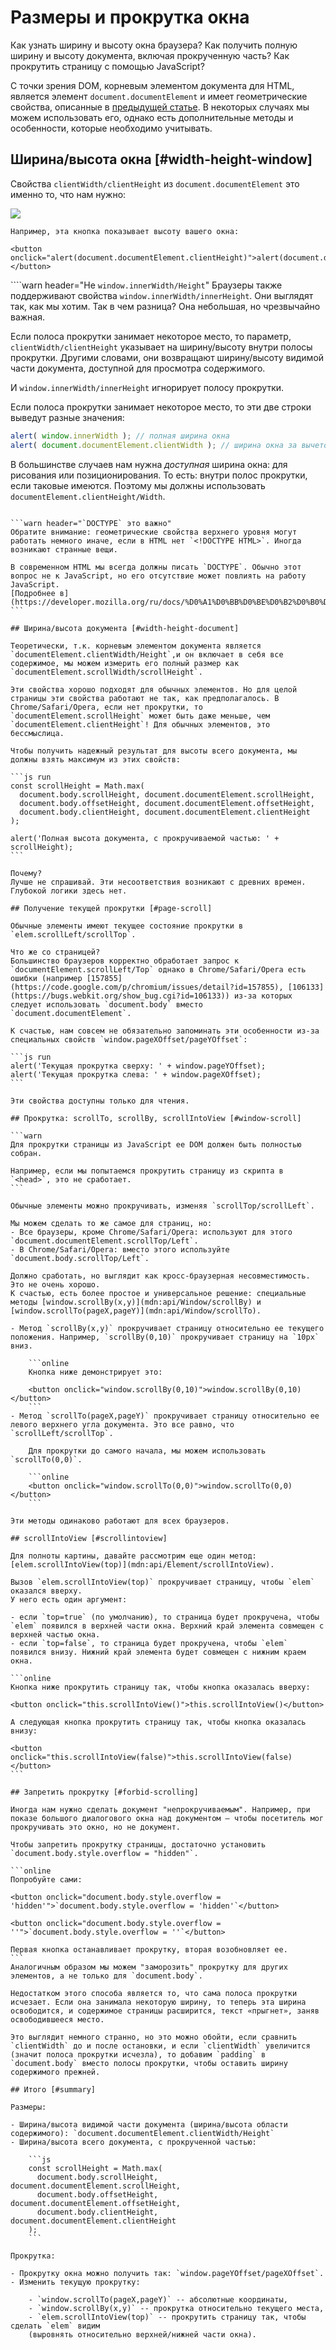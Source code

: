 # Размеры и прокрутка окна

Как узнать ширину и высоту окна браузера? Как получить полную ширину и высоту документа, включая прокрученную часть?
Как прокрутить страницу с помощью JavaScript?

С точки зрения DOM, корневым элементом документа для HTML, является элемент `document.documentElement` и имеет геометрические свойства, описанные в [предыдущей статье](info:size-and-scroll). В некоторых случаях мы можем использовать его, однако есть дополнительные методы и особенности, которые необходимо учитывать.

## Ширина/высота окна [#width-height-window]

Свойства `clientWidth/clientHeight` из `document.documentElement` это именно то, что нам нужно:

![](document-client-width-height.png)

```online
Например, эта кнопка показывает высоту вашего окна:

<button onclick="alert(document.documentElement.clientHeight)">alert(document.documentElement.clientHeight)</button>
```

````warn header="Не `window.innerWidth/Height`"
Браузеры также поддерживают свойства `window.innerWidth/innerHeight`. Они выглядят так, как мы хотим. Так в чем разница?
Она небольшая, но чрезвычайно важная.

Если полоса прокрутки занимает некоторое место, то параметр, `clientWidth/clientHeight` указывает на ширину/высоту внутри полосы прокрутки. Другими словами, они возвращают ширину/высоту видимой части документа, доступной для просмотра содержимого.

И `window.innerWidth/innerHeight` игнорирует полосу прокрутки.

Если полоса прокрутки занимает некоторое место, то эти две строки выведут разные значения:
```js run
alert( window.innerWidth ); // полная ширина окна
alert( document.documentElement.clientWidth ); // ширина окна за вычетом полосы прокрутки
```

В большинстве случаев нам нужна *доступная* ширина окна: для рисования или позиционирования. То есть: внутри полос прокрутки, если таковые имеются. Поэтому мы должны использовать `documentElement.clientHeight/Width`.
````

```warn header="`DOCTYPE` это важно"
Обратите внимание: геометрические свойства верхнего уровня могут работать немного иначе, если в HTML нет `<!DOCTYPE HTML>`. Иногда возникают странные вещи.

В современном HTML мы всегда должны писать `DOCTYPE`. Обычно этот вопрос не к JavaScript, но его отсутствие может повлиять на работу JavaScript.
[Подробнее в](https://developer.mozilla.org/ru/docs/%D0%A1%D0%BB%D0%BE%D0%B2%D0%B0%D1%80%D1%8C/Doctype)
```

## Ширина/высота документа [#width-height-document]

Теоретически, т.к. корневым элементом документа является `documentElement.clientWidth/Height`,и он включает в себя все содержимое, мы можем измерить его полный размер как `documentElement.scrollWidth/scrollHeight`.

Эти свойства хорошо подходят для обычных элементов. Но для целой страницы эти свойства работают не так, как предполагалось. В Chrome/Safari/Opera, если нет прокрутки, то `documentElement.scrollHeight` может быть даже меньше, чем
`documentElement.clientHeight`! Для обычных элементов, это бессмыслица.

Чтобы получить надежный результат для высоты всего документа, мы должны взять максимум из этих свойств:

```js run
const scrollHeight = Math.max(
  document.body.scrollHeight, document.documentElement.scrollHeight,
  document.body.offsetHeight, document.documentElement.offsetHeight,
  document.body.clientHeight, document.documentElement.clientHeight
);

alert('Полная высота документа, с прокручиваемой частью: ' + scrollHeight);
```

Почему?
Лучше не спрашивай. Эти несоответствия возникают с древних времен. Глубокой логики здесь нет.

## Получение текущей прокрутки [#page-scroll]

Обычные элементы имеют текущее состояние прокрутки в `elem.scrollLeft/scrollTop`.

Что же со страницей?
Большинство браузеров корректно обработает запрос к `documentElement.scrollLeft/Top` однако в Chrome/Safari/Opera есть ошибки (например [157855](https://code.google.com/p/chromium/issues/detail?id=157855), [106133](https://bugs.webkit.org/show_bug.cgi?id=106133)) из-за которых следует использовать `document.body` вместо `document.documentElement`.

К счастью, нам совсем не обязательно запоминать эти особенности из-за специальных свойств `window.pageXOffset/pageYOffset`:

```js run
alert('Текущая прокрутка сверху: ' + window.pageYOffset);
alert('Текущая прокрутка слева: ' + window.pageXOffset);
```

Эти свойства доступны только для чтения.

## Прокрутка: scrollTo, scrollBy, scrollIntoView [#window-scroll]

```warn
Для прокрутки страницы из JavaScript ее DOM должен быть полностью собран.

Например, если мы попытаемся прокрутить страницу из скрипта в `<head>`, это не сработает.
```

Обычные элементы можно прокручивать, изменяя `scrollTop/scrollLeft`.

Мы можем сделать то же самое для страниц, но:
- Все браузеры, кроме Chrome/Safari/Opera: используют для этого `document.documentElement.scrollTop/Left`.
- В Chrome/Safari/Opera: вместо этого используйте `document.body.scrollTop/Left`.

Должно сработать, но выглядит как кросс-браузерная несовместимость. Это не очень хорошо.
К счастью, есть более простое и универсальное решение: специальные методы [window.scrollBy(x,y)](mdn:api/Window/scrollBy) и [window.scrollTo(pageX,pageY)](mdn:api/Window/scrollTo).

- Метод `scrollBy(x,y)` прокручивает страницу относительно ее текущего положения. Например, `scrollBy(0,10)` прокручивает страницу на `10px` вниз.

    ```online
    Кнопка ниже демонстрирует это:

    <button onclick="window.scrollBy(0,10)">window.scrollBy(0,10)</button>
    ```
- Метод `scrollTo(pageX,pageY)` прокручивает страницу относительно ее левого верхнего угла документа. Это все равно, что `scrollLeft/scrollTop`.

    Для прокрутки до самого начала, мы можем использовать `scrollTo(0,0)`.

    ```online
    <button onclick="window.scrollTo(0,0)">window.scrollTo(0,0)</button>
    ```

Эти методы одинаково работают для всех браузеров.

## scrollIntoView [#scrollintoview]

Для полноты картины, давайте рассмотрим еще один метод: [elem.scrollIntoView(top)](mdn:api/Element/scrollIntoView).

Вызов `elem.scrollIntoView(top)` прокручивает страницу, чтобы `elem` оказался вверху.
У него есть один аргумент:

- если `top=true` (по умолчанию), то страница будет прокручена, чтобы `elem` появился в верхней части окна. Верхний край элемента совмещен с верхней частью окна.
- если `top=false`, то страница будет прокручена, чтобы `elem` появился внизу. Нижний край элемента будет совмещен с нижним краем окна.

```online
Кнопка ниже прокрутить страницу так, чтобы кнопка оказалась вверху:

<button onclick="this.scrollIntoView()">this.scrollIntoView()</button>

А следующая кнопка прокрутить страницу так, чтобы кнопка оказалась внизу:

<button onclick="this.scrollIntoView(false)">this.scrollIntoView(false)</button>
```

## Запретить прокрутку [#forbid-scrolling]

Иногда нам нужно сделать документ "непрокручиваемым". Например, при показе большого диалогового окна над документом – чтобы посетитель мог прокручивать это окно, но не документ.

Чтобы запретить прокрутку страницы, достаточно установить `document.body.style.overflow = "hidden"`.

```online
Попробуйте сами:

<button onclick="document.body.style.overflow = 'hidden'">`document.body.style.overflow = 'hidden'`</button>

<button onclick="document.body.style.overflow = ''">`document.body.style.overflow = ''`</button>

Первая кнопка останавливает прокрутку, вторая возобновляет ее.
```
Аналогичным образом мы можем "заморозить" прокрутку для других элементов, а не только для `document.body`.

Недостатком этого способа является то, что сама полоса прокрутки исчезает. Если она занимала некоторую ширину, то теперь эта ширина освободится, и содержимое страницы расширится, текст «прыгнет», заняв освободившееся место.

Это выглядит немного странно, но это можно обойти, если сравнить `clientWidth` до и после остановки, и если `clientWidth` увеличится (значит полоса прокрутки исчезла), то добавим `padding` в `document.body` вместо полосы прокрутки, чтобы оставить ширину содержимого прежней.

## Итого [#summary]

Размеры:

- Ширина/высота видимой части документа (ширина/высота области содержимого): `document.documentElement.clientWidth/Height`
- Ширина/высота всего документа, с прокрученной частью:

    ```js
    const scrollHeight = Math.max(
      document.body.scrollHeight, document.documentElement.scrollHeight,
      document.body.offsetHeight, document.documentElement.offsetHeight,
      document.body.clientHeight, document.documentElement.clientHeight
    );
    ```

Прокрутка:

- Прокрутку окна можно получить так: `window.pageYOffset/pageXOffset`.
- Изменить текущую прокрутку:

    - `window.scrollTo(pageX,pageY)` -- абсолютные координаты,
    - `window.scrollBy(x,y)` -- прокрутка относительно текущего места,
    - `elem.scrollIntoView(top)` -- прокрутить страницу так, чтобы сделать `elem` видим
    (выровнять относительно верхней/нижней части окна).
